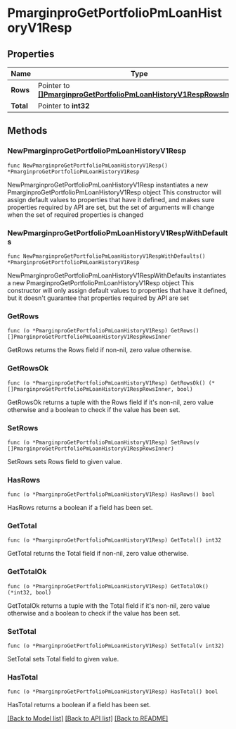 # PmarginproGetPortfolioPmLoanHistoryV1Resp

## Properties

Name | Type | Description | Notes
------------ | ------------- | ------------- | -------------
**Rows** | Pointer to [**[]PmarginproGetPortfolioPmLoanHistoryV1RespRowsInner**](PmarginproGetPortfolioPmLoanHistoryV1RespRowsInner.md) |  | [optional] 
**Total** | Pointer to **int32** |  | [optional] 

## Methods

### NewPmarginproGetPortfolioPmLoanHistoryV1Resp

`func NewPmarginproGetPortfolioPmLoanHistoryV1Resp() *PmarginproGetPortfolioPmLoanHistoryV1Resp`

NewPmarginproGetPortfolioPmLoanHistoryV1Resp instantiates a new PmarginproGetPortfolioPmLoanHistoryV1Resp object
This constructor will assign default values to properties that have it defined,
and makes sure properties required by API are set, but the set of arguments
will change when the set of required properties is changed

### NewPmarginproGetPortfolioPmLoanHistoryV1RespWithDefaults

`func NewPmarginproGetPortfolioPmLoanHistoryV1RespWithDefaults() *PmarginproGetPortfolioPmLoanHistoryV1Resp`

NewPmarginproGetPortfolioPmLoanHistoryV1RespWithDefaults instantiates a new PmarginproGetPortfolioPmLoanHistoryV1Resp object
This constructor will only assign default values to properties that have it defined,
but it doesn't guarantee that properties required by API are set

### GetRows

`func (o *PmarginproGetPortfolioPmLoanHistoryV1Resp) GetRows() []PmarginproGetPortfolioPmLoanHistoryV1RespRowsInner`

GetRows returns the Rows field if non-nil, zero value otherwise.

### GetRowsOk

`func (o *PmarginproGetPortfolioPmLoanHistoryV1Resp) GetRowsOk() (*[]PmarginproGetPortfolioPmLoanHistoryV1RespRowsInner, bool)`

GetRowsOk returns a tuple with the Rows field if it's non-nil, zero value otherwise
and a boolean to check if the value has been set.

### SetRows

`func (o *PmarginproGetPortfolioPmLoanHistoryV1Resp) SetRows(v []PmarginproGetPortfolioPmLoanHistoryV1RespRowsInner)`

SetRows sets Rows field to given value.

### HasRows

`func (o *PmarginproGetPortfolioPmLoanHistoryV1Resp) HasRows() bool`

HasRows returns a boolean if a field has been set.

### GetTotal

`func (o *PmarginproGetPortfolioPmLoanHistoryV1Resp) GetTotal() int32`

GetTotal returns the Total field if non-nil, zero value otherwise.

### GetTotalOk

`func (o *PmarginproGetPortfolioPmLoanHistoryV1Resp) GetTotalOk() (*int32, bool)`

GetTotalOk returns a tuple with the Total field if it's non-nil, zero value otherwise
and a boolean to check if the value has been set.

### SetTotal

`func (o *PmarginproGetPortfolioPmLoanHistoryV1Resp) SetTotal(v int32)`

SetTotal sets Total field to given value.

### HasTotal

`func (o *PmarginproGetPortfolioPmLoanHistoryV1Resp) HasTotal() bool`

HasTotal returns a boolean if a field has been set.


[[Back to Model list]](../README.md#documentation-for-models) [[Back to API list]](../README.md#documentation-for-api-endpoints) [[Back to README]](../README.md)


